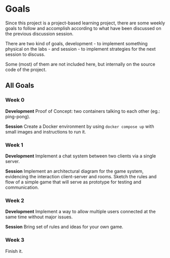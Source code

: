 # Goals

Since this project is a project-based learning project, there are some weekly goals to follow and accomplish 
according to what have been discussed on the previous discussion session.

There are two kind of goals, development - to implement something physical on the labs - and 
session - to implement strategies for the next session to discuss.

Some (most) of them are not included here, but internally on the source code of the project.

## All Goals

### Week 0

**Development**
Proof of Concept: two containers talking to each other (eg.: ping-pong).

**Session**
Create a Docker environment by using `docker compose up` with small images and instructions to run it.

### Week 1

**Development**
Implement a chat system between two clients via a single server.

**Session**
Implement an architectural diagram for the game system, evidencing the interaction client-server and rooms.
Sketch the rules and flow of a simple game that will serve as prototype for testing and communication.

### Week 2

**Development**
Implement a way to allow multiple users connected at the same time without major issues.

**Session**
Bring set of rules and ideas for your own game.

### Week 3

Finish it.